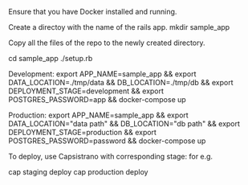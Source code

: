 Ensure that you have Docker installed and running.

Create a directoy with the name of the rails app.
mkdir sample_app

Copy all the files of the repo to the newly created directory.

cd sample_app
./setup.rb


Development:
export APP_NAME=sample_app && export DATA_LOCATION=./tmp/data && DB_LOCATION=./tmp/db && export DEPLOYMENT_STAGE=development && export POSTGRES_PASSWORD=app && docker-compose up

Production:
export APP_NAME=sample_app && export DATA_LOCATION="data path" &&  DB_LOCATION="db path" && export DEPLOYMENT_STAGE=production && export POSTGRES_PASSWORD=password && docker-compose up

To deploy, use Capsistrano with corresponding stage:
for e.g.

cap staging deploy
cap production deploy

